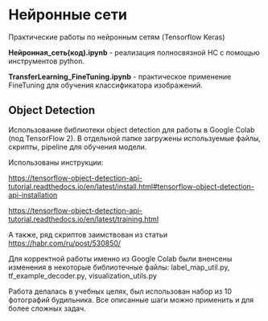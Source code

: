 # Нейронные сети

Практические работы по нейронным сетям (Tensorflow Keras)

**Нейронная_сеть(код).ipynb** - реализация полносвязной НС с помощью инструментов python.

**TransferLearning_FineTuning.ipynb** - практическое применение FineTuning для обучения классификатора изображений.



## Object Detection

Использование библиотеки object detection для работы в Google Colab (под TensorFlow 2).
В отдельной папке загружены используемые файлы, скрипты, pipeline для обучения модели.

Использованы инструкции:

https://tensorflow-object-detection-api-tutorial.readthedocs.io/en/latest/install.html#tensorflow-object-detection-api-installation

https://tensorflow-object-detection-api-tutorial.readthedocs.io/en/latest/training.html

А также, ряд скриптов заимствован из статьи https://habr.com/ru/post/530850/

Для корректной работы именно из Google Colab были вненсены изменения в некоторые библиотечные файлы:
label_map_util.py, tf_example_decoder.py, visualization_utils.py

Работа делалась в учебных целях, был использован набор из 10 фотографий будильника. Все описанные шаги можно применить и для более сложных задач.

